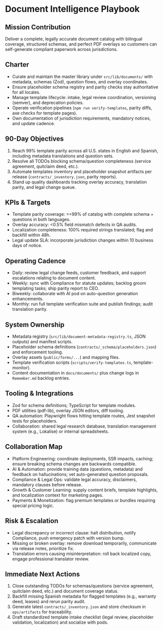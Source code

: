 ﻿# Document Intelligence Playbook

## Mission Contribution
Deliver a complete, legally accurate document catalog with bilingual coverage, structured schemas, and perfect PDF overlays so customers can self-generate compliant paperwork across jurisdictions.

## Charter
- Curate and maintain the master library under `src/lib/documents/` with metadata, schemas (Zod), question flows, and overlay coordinates.
- Ensure placeholder schema registry and parity checks stay authoritative for all locales.
- Manage template lifecycle: intake, legal review coordination, versioning (semver), and deprecation policies.
- Operate verification pipelines (`npm run verify-templates`, parity diffs, axe checks for template pages).
- Own documentation of jurisdiction requirements, mandatory notices, and update cadence.

## 90-Day Objectives
1. Reach 99% template parity across all U.S. states in English and Spanish, including metadata translations and question sets.
2. Resolve all TODOs blocking schema/question completeness (service agreement, quitclaim deed, etc.).
3. Automate templates inventory and placeholder snapshot artifacts per release (`contracts/_inventory.json`, parity reports).
4. Stand up quality dashboards tracking overlay accuracy, translation parity, and legal change queue.

## KPIs & Targets
- Template parity coverage: >=99% of catalog with complete schema + questions in both languages.
- Overlay accuracy: <0.5% field mismatch defects in QA audits.
- Localization completeness: 100% required strings translated; flag and backfill within 48h.
- Legal update SLA: incorporate jurisdiction changes within 10 business days of notice.

## Operating Cadence
- Daily: review legal change feeds, customer feedback, and support escalations relating to document content.
- Weekly: sync with Compliance for statute updates; backlog groom templating tasks; ship parity report to CEO.
- Biweekly: collaborate with AI pod on auto-question generation enhancements.
- Monthly: run full template verification suite and publish findings; audit translation parity.

## System Ownership
- Metadata registry (`src/lib/document-metadata-registry.ts`, JSON outputs) and manifest scripts.
- Placeholder schema definitions (`contracts/_schema/placeholders.json`) and enforcement tooling.
- Overlay assets (`public/forms/...`) and mapping files.
- Template verification scripts (`scripts/verify-templates.ts`, template-monitor).
- Content documentation in `docs/documents/` plus change logs in `Remember.md` backlog entries.

## Tooling & Integrations
- Zod for schema definitions; TypeScript for template modules.
- PDF utilities (pdf-lib), overlay JSON editors, diff tooling.
- QA automation: Playwright flows hitting template routes, Jest snapshot tests for placeholders.
- Collaboration: shared legal research database, translation management system (e.g., Lokalise) or internal spreadsheets.

## Collaboration Map
- Platform Engineering: coordinate deployments, SSR impacts, caching; ensure breaking schema changes are backwards compatible.
- AI & Automation: provide training data (questions, metadata) and feedback on hallucinations; vet auto-generated question proposals.
- Compliance & Legal Ops: validate legal accuracy, disclaimers, mandatory clauses before release.
- Growth & Customer Learning: supply content briefs, template highlights, and localization context for marketing pages.
- Payments & Monetization: flag premium templates or bundles requiring special pricing logic.

## Risk & Escalation
- Legal discrepancy or incorrect clause: halt distribution, notify Compliance, push emergency patch with version bump.
- Missing or broken overlay: remove download temporarily, communicate via release notes, prioritize fix.
- Translation errors causing misinterpretation: roll back localized copy, engage professional translator review.

## Immediate Next Actions
1. Close outstanding TODOs for schemas/questions (service agreement, quitclaim deed, etc.) and document coverage status.
2. Backfill missing Spanish metadata for flagged templates (e.g., warranty deed, leases) and rerun parity audit.
3. Generate latest `contracts/_inventory.json` and store checksum in `ops/artifacts` for traceability.
4. Draft standardized template intake checklist (legal review, placeholder validation, localization) and socialize with pods.
